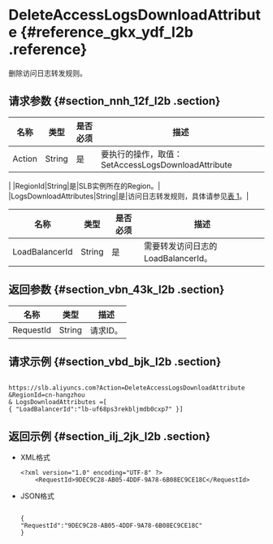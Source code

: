 # DeleteAccessLogsDownloadAttribute {#reference_gkx_ydf_l2b .reference}

删除访问日志转发规则。

## 请求参数 {#section_nnh_12f_l2b .section}

|名称|类型|是否必须|描述|
|--|--|----|--|
|Action|String|是|要执行的操作，取值：SetAccessLogsDownloadAttribute

|
|RegionId|String|是|SLB实例所在的Region。|
|LogsDownloadAttributes|String|是|访问日志转发规则，具体请参见[表 1](#table_bqj_3dk_l2b)。|

|名称|类型|是否必须|描述|
|--|--|----|--|
|LoadBalancerId|String|是|需要转发访问日志的LoadBalancerId。|

## 返回参数 {#section_vbn_43k_l2b .section}

|名称|类型|描述|
|--|--|--|
|RequestId|String|请求ID。|

## 请求示例 {#section_vbd_bjk_l2b .section}

```

https://slb.aliyuncs.com?Action=DeleteAccessLogsDownloadAttribute
&RegionId=cn-hangzhou
& LogsDownloadAttributes =[
{ "LoadBalancerId":"lb-uf68ps3rekbljmdb0cxp7" }]
```

## 返回示例 {#section_ilj_2jk_l2b .section}

-   XML格式

    ```
    <?xml version="1.0" encoding="UTF-8" ?>
    	<RequestId>9DEC9C28-AB05-4DDF-9A78-6B08EC9CE18C</RequestId>
    ```

-   JSON格式

    ```
    
    {
    "RequestId":"9DEC9C28-AB05-4DDF-9A78-6B08EC9CE18C"
    }
    ```



